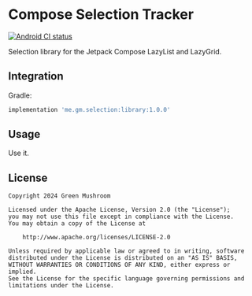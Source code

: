 # Compose Selection Tracker

[![Android CI status](https://github.com/MaterialCleaner/compose-selection-tracker/workflows/Android%20CI/badge.svg)](https://github.com/MaterialCleaner/compose-selection-tracker/actions)

Selection library for the Jetpack Compose LazyList and LazyGrid.

## Integration

Gradle:

```gradle
implementation 'me.gm.selection:library:1.0.0'
```

## Usage

Use it.

## License

    Copyright 2024 Green Mushroom

    Licensed under the Apache License, Version 2.0 (the "License");
    you may not use this file except in compliance with the License.
    You may obtain a copy of the License at

        http://www.apache.org/licenses/LICENSE-2.0

    Unless required by applicable law or agreed to in writing, software
    distributed under the License is distributed on an "AS IS" BASIS,
    WITHOUT WARRANTIES OR CONDITIONS OF ANY KIND, either express or implied.
    See the License for the specific language governing permissions and
    limitations under the License.
